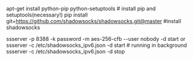 apt-get install python-pip python-setuptools	# install pip and setuptools(necessary!)
pip install git+https://github.com/shadowsocks/shadowsocks.git@master	#install shadowsocks

ssserver -p 8388 -k password -m aes-256-cfb --user nobody -d start
or
ssserver -c /etc/shadowsocks_ipv6.json -d start	# running in background
ssserver -c /etc/shadowsocks_ipv6.json -d stop
